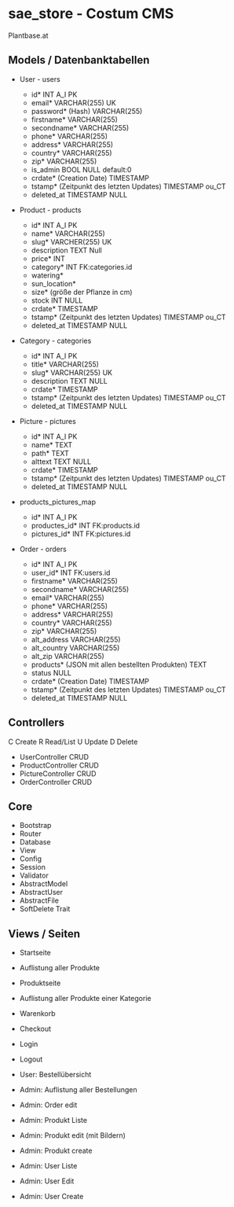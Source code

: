 # sae_store - Costum CMS

Plantbase.at

## Models / Datenbanktabellen

+ User - users
  + id* INT A_I PK
  + email* VARCHAR(255) UK
  + password* (Hash) VARCHAR(255)
  + firstname* VARCHAR(255)
  + secondname* VARCHAR(255)
  + phone* VARCHAR(255)
  + address*  VARCHAR(255)
  + country* VARCHAR(255)
  + zip* VARCHAR(255)
  + is_admin BOOL NULL default:0
  + crdate* (Creation Date) TIMESTAMP
  + tstamp* (Zeitpunkt des letzten Updates) TIMESTAMP ou_CT
  + deleted_at TIMESTAMP NULL

+ Product - products
  + id* INT A_I PK
  + name* VARCHAR(255)
  + slug* VARCHER(255) UK
  + description TEXT Null
  + price* INT 
  + category* INT FK:categories.id
  + watering*
  + sun_location*
  + size* (größe der Pflanze in cm)
  + stock INT NULL
  + crdate* TIMESTAMP
  + tstamp* (Zeitpunkt des letzten Updates) TIMESTAMP ou_CT
  + deleted_at TIMESTAMP NULL

+ Category - categories
  + id* INT A_I PK
  + title* VARCHAR(255)
  + slug* VARCHAR(255) UK
  + description TEXT NULL
  + crdate* TIMESTAMP
  + tstamp* (Zeitpunkt des letzten Updates) TIMESTAMP ou_CT
  + deleted_at TIMESTAMP NULL

+ Picture - pictures
  + id* INT A_I PK
  + name* TEXT
  + path* TEXT
  + alttext TEXT NULL
  + crdate* TIMESTAMP
  + tstamp* (Zeitpunkt des letzten Updates) TIMESTAMP ou_CT
  + deleted_at TIMESTAMP NULL

+ products_pictures_map
  + id* INT A_I PK
  + productes_id* INT FK:products.id
  + pictures_id* INT FK:pictures.id

+ Order - orders
  + id* INT A_I PK
  + user_id* INT FK:users.id
  + firstname* VARCHAR(255)
  + secondname* VARCHAR(255)
  + email* VARCHAR(255)
  + phone* VARCHAR(255)
  + address*  VARCHAR(255)
  + country* VARCHAR(255)
  + zip* VARCHAR(255)
  + alt_address  VARCHAR(255)
  + alt_country VARCHAR(255)
  + alt_zip VARCHAR(255)
  + products* (JSON mit allen bestellten Produkten) TEXT
  + status NULL 
  + crdate* (Creation Date) TIMESTAMP
  + tstamp* (Zeitpunkt des letzten Updates) TIMESTAMP ou_CT
  + deleted_at TIMESTAMP NULL

## Controllers
C Create R Read/List U Update D Delete
+ UserController CRUD
+ ProductController CRUD
+ PictureController CRUD
+ OrderController CRUD

## Core
+ Bootstrap
+ Router
+ Database
+ View
+ Config
+ Session
+ Validator
+ AbstractModel
+ AbstractUser
+ AbstractFile
+ SoftDelete Trait

## Views / Seiten
+ Startseite
+ Auflistung aller Produkte
+ Produktseite
+ Auflistung aller Produkte einer Kategorie
+ Warenkorb
+ Checkout
+ Login
+ Logout
+ User: Bestellübersicht

+ Admin: Auflistung aller Bestellungen
+ Admin: Order edit
+ Admin: Produkt Liste
+ Admin: Produkt edit (mit Bildern)
+ Admin: Produkt create
+ Admin: User Liste
+ Admin: User Edit
+ Admin: User Create